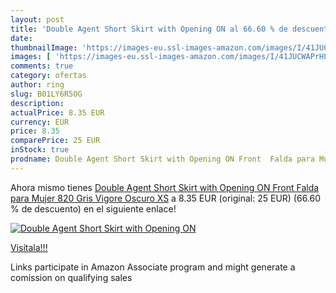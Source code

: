 ```yaml
---
layout: post
title: 'Double Agent Short Skirt with Opening ON al 66.60 % de descuento'
date: 
thumbnailImage: 'https://images-eu.ssl-images-amazon.com/images/I/41JUCWAPrHL._SL200_.jpg'
images: [ 'https://images-eu.ssl-images-amazon.com/images/I/41JUCWAPrHL._SL200_.jpg' ]
comments: true
category: ofertas
author: ring
slug: B01LY6R5OG
description:
actualPrice: 8.35 EUR
currency: EUR
price: 8.35
comparePrice: 25 EUR
inStock: true
prodname: Double Agent Short Skirt with Opening ON Front  Falda para Mujer  820 Gris Vigore Oscuro  XS
---
```


Ahora mismo tienes [Double Agent Short Skirt with Opening ON Front  Falda para Mujer  820 Gris Vigore Oscuro  XS](https://www.amazon.es/dp/B01LY6R5OG/?tag=tolees-21) a 8.35 EUR (original: 25 EUR) (66.60 %  de descuento) en el siguiente enlace!

[![Double Agent Short Skirt with Opening ON](https://images-eu.ssl-images-amazon.com/images/I/41JUCWAPrHL._SL200_.jpg)](https://www.amazon.es/dp/B01LY6R5OG/?tag=tolees-21)

[Visítala!!!](https://www.amazon.es/dp/B01LY6R5OG/?tag=tolees-21)

Links participate in Amazon Associate program and might generate a comission on qualifying sales
